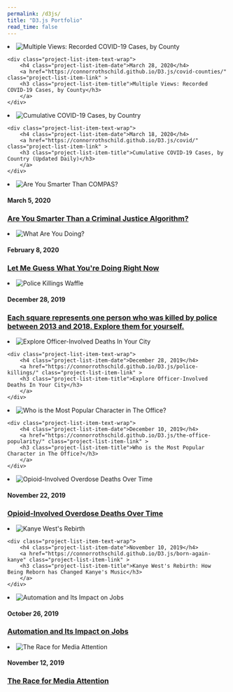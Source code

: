 ```yaml
---
permalink: /d3js/
title: "D3.js Portfolio"
read_time: false
---
```


<li class="project-list-item"> 
    <img 
    src="https://raw.githubusercontent.com/connorrothschild/v1/master/_assets/images/covid-d3-counties.jpg" 
    alt="Multiple Views: Recorded COVID-19 Cases, by County" 
    class="project-list-item-thumbnail"> 

    <div class="project-list-item-text-wrap"> 
        <h4 class="project-list-item-date">March 28, 2020</h4> 
        <a href="https://connorrothschild.github.io/D3.js/covid-counties/" class="project-list-item-link" > 
        <h3 class="project-list-item-title">Multiple Views: Recorded COVID-19 Cases, by County</h3>
        </a> 
    </div> 

</li>

<li class="project-list-item"> 
    <img 
    src="https://raw.githubusercontent.com/connorrothschild/v1/master/_assets/images/covid-d3.jpg" 
    alt="Cumulative COVID-19 Cases, by Country" 
    class="project-list-item-thumbnail"> 

    <div class="project-list-item-text-wrap"> 
        <h4 class="project-list-item-date">March 18, 2020</h4> 
        <a href="https://connorrothschild.github.io/D3.js/covid/" class="project-list-item-link" > 
        <h3 class="project-list-item-title">Cumulative COVID-19 Cases, by Country (Updated Daily)</h3>
        </a> 
    </div> 
</li>

<li class="project-list-item"> 
    <img 
    src="https://raw.githubusercontent.com/connorrothschild/v1/master/_assets/images/compas.jpg" 
    alt="Are You Smarter Than COMPAS?" 
    class="project-list-item-thumbnail"> 
    <div class="project-list-item-text-wrap"> 
        <h4 class="project-list-item-date">March 5, 2020</h4> 
        <a href="https://connorrothschild.github.io/compas/" class="project-list-item-link" > 
        <h3 class="project-list-item-title">Are You Smarter Than a Criminal Justice Algorithm?</h3>
        </a> 
    </div> 
</li>

<li class="project-list-item"> 
    <img 
    src="https://raw.githubusercontent.com/connorrothschild/v1/master/_assets/images/what-are-you-doing.jpg" 
    alt="What Are You Doing?" 
    class="project-list-item-thumbnail"> 
    <div class="project-list-item-text-wrap"> 
        <h4 class="project-list-item-date">February 8, 2020</h4> 
        <a href="https://connorrothschild.github.io/what-are-you-doing/" class="project-list-item-link" > 
        <h3 class="project-list-item-title">Let Me Guess What You're Doing Right Now</h3>
        </a> 
    </div> 
</li>

<li class="project-list-item"> 
    <img 
    src="https://raw.githubusercontent.com/connorrothschild/v1/master/_assets/images/police-killings-waffle.jpg" 
    alt="Police Killings Waffle" 
    class="project-list-item-thumbnail"> 
    <div class="project-list-item-text-wrap"> 
        <h4 class="project-list-item-date">December 28, 2019</h4> 
        <a href="https://connorrothschild.github.io/D3.js/police-killings-waffle/" class="project-list-item-link" > 
        <h3 class="project-list-item-title">Each square represents one person who was killed by police between 2013 and 2018. Explore them for yourself.</h3>
        </a> 
    </div> 
</li>

<li class="project-list-item"> 
    <img 
    src="https://raw.githubusercontent.com/connorrothschild/v1/master/_assets/images/police-killings.jpg" 
    alt="Explore Officer-Involved Deaths In Your City" 
    class="project-list-item-thumbnail"> 

    <div class="project-list-item-text-wrap"> 
        <h4 class="project-list-item-date">December 28, 2019</h4> 
        <a href="https://connorrothschild.github.io/D3.js/police-killings/" class="project-list-item-link" > 
        <h3 class="project-list-item-title">Explore Officer-Involved Deaths In Your City</h3>
        </a> 
    </div> 
</li>

<li class="project-list-item"> 
    <img 
    src="https://raw.githubusercontent.com/connorrothschild/v1/master/_assets/images/office.jpg" 
    alt="Who is the Most Popular Character in The Office?" 
    class="project-list-item-thumbnail"> 

    <div class="project-list-item-text-wrap"> 
        <h4 class="project-list-item-date">December 10, 2019</h4> 
        <a href="https://connorrothschild.github.io/D3.js/the-office-popularity/" class="project-list-item-link" > 
        <h3 class="project-list-item-title">Who is the Most Popular Character in The Office?</h3>
        </a> 
    </div> 
</li>

<li class="project-list-item"> 
    <img 
    src="https://raw.githubusercontent.com/connorrothschild/v1/master/_assets/images/map-overdoses.jpg" 
    alt="Opioid-Involved Overdose Deaths Over Time" 
    class="project-list-item-thumbnail"> 
    <div class="project-list-item-text-wrap"> 
        <h4 class="project-list-item-date">November 22, 2019</h4> 
        <a href="https://connorrothschild.github.io/D3.js/map-overdoses" class="project-list-item-link" > 
        <h3 class="project-list-item-title">Opioid-Involved Overdose Deaths Over Time</h3>
        </a> 
    </div> 
</li>

<li class="project-list-item"> 
    <img 
    src="https://raw.githubusercontent.com/connorrothschild/v1/master/_assets/images/kanye.jpg" 
    alt="Kanye West's Rebirth" 
    class="project-list-item-thumbnail"> 

    <div class="project-list-item-text-wrap"> 
        <h4 class="project-list-item-date">November 10, 2019</h4> 
        <a href="https://connorrothschild.github.io/D3.js/born-again-kanye" class="project-list-item-link" > 
        <h3 class="project-list-item-title">Kanye West's Rebirth: How Being Reborn has Changed Kanye's Music</h3>
        </a> 
    </div> 
</li>

<li class="project-list-item"> 
    <img 
    src="https://raw.githubusercontent.com/connorrothschild/v1/master/_assets/images/automation.jpg" 
    alt="Automation and Its Impact on Jobs" 
    class="project-list-item-thumbnail"> 
    <div class="project-list-item-text-wrap"> 
        <h4 class="project-list-item-date">October 26, 2019</h4> 
        <a href="https://connorrothschild.github.io/D3.js/automation/" class="project-list-item-link" > 
        <h3 class="project-list-item-title">Automation and Its Impact on Jobs</h3>
        </a> 
    </div> 
</li>

<li class="project-list-item"> 
    <img 
    src="https://raw.githubusercontent.com/connorrothschild/v1/master/_assets/images/bar-chart-race.gif" 
    alt="The Race for Media Attention" 
    class="project-list-item-thumbnail"> 
    <div class="project-list-item-text-wrap"> 
        <h4 class="project-list-item-date">November 12, 2019</h4> 
        <a href="https://observablehq.com/@connorrothschild/bar-chart-race" class="project-list-item-link" > 
        <h3 class="project-list-item-title">The Race for Media Attention</h3>
        </a> 
    </div> 
</li>
